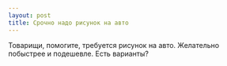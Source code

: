 ```yaml
---
layout: post 
title: Срочно надо рисунок на авто 
--- 
```

Товарищи, помогите, требуется рисунок на авто. Желательно побыстрее и подешевле. Есть варианты?